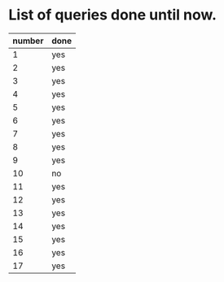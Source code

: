 # List of queries done until now.


| number | done | 
|:------ |:---- |
| 1      | yes  |
| 2      | yes  |
| 3      | yes  |
| 4      | yes  |
| 5      | yes  |
| 6      | yes  |
| 7      | yes  |
| 8      | yes  |
| 9      | yes  |
| 10     | no   |
| 11     | yes  |
| 12     | yes  |
| 13     | yes  |
| 14     | yes  |
| 15     | yes  |
| 16     | yes  |
| 17     | yes  |

